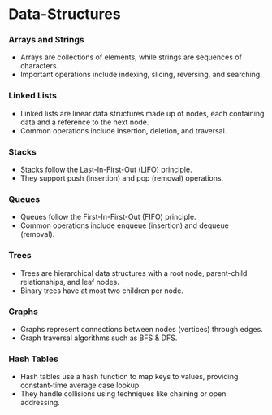 # Data-Structures

### Arrays and Strings
* Arrays are collections of elements, while strings are sequences of characters.
* Important operations include indexing, slicing, reversing, and searching.

### Linked Lists
* Linked lists are linear data structures made up of nodes, each containing data and a reference to the next node.
* Common operations include insertion, deletion, and traversal.

### Stacks
* Stacks follow the Last-In-First-Out (LIFO) principle.
* They support push (insertion) and pop (removal) operations.

### Queues
* Queues follow the First-In-First-Out (FIFO) principle.
* Common operations include enqueue (insertion) and dequeue (removal).

### Trees
* Trees are hierarchical data structures with a root node, parent-child relationships, and leaf nodes.
* Binary trees have at most two children per node.

### Graphs
* Graphs represent connections between nodes (vertices) through edges.
* Graph traversal algorithms such as BFS & DFS.

### Hash Tables
* Hash tables use a hash function to map keys to values, providing constant-time average case lookup.
* They handle collisions using techniques like chaining or open addressing.
